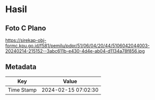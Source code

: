 # Hasil

## Foto C Plano

https://sirekap-obj-formc.kpu.go.id/f581/pemilu/pdpr/51/06/04/20/44/5106042044003-20240214-215152--3abc611b-e430-4d4e-ab04-d1134a78f856.jpg


## Metadata

| Key        | Value               |
| ---------- | ------------------- |
| Time Stamp | 2024-02-15 07:02:30 |



